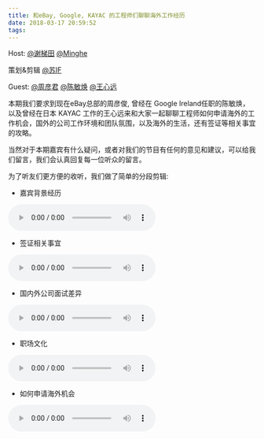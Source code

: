 ```yaml
---
title: 和eBay, Google, KAYAC 的工程师们聊聊海外工作经历
date: 2018-03-17 20:59:52
tags:
---
```


Host:
[@谢梯田](https://weibo.com/titantse "微博")
[@Minghe](https://weibo.com/2165714507/profile?topnav=1&wvr=6&is_all=1)

策划&剪辑
[@苏IF](https://weibo.com/ianphey?refer_flag=1001030101)

Guest:
[@周彦君](https://www.linkedin.com/in/yanjun-zhou-bab736122/)
[@陈敏焕](https://www.linkedin.com/in/minhuan-chen-60979096/)
[@王心远](https://www.kayac.com/team/wang-xinyuan)


本期我们要求到现在eBay总部的周彦俊, 曾经在 Google Ireland任职的陈敏焕，以及曾经在日本 KAYAC 工作的王心远来和大家一起聊聊工程师如何申请海外的工作机会，国外的公司工作环境和团队氛围，以及海外的生活，还有签证等相关事宜的攻略。

当然对于本期嘉宾有什么疑问，或者对我们的节目有任何的意见和建议，可以给我们留言，我们会认真回复每一位听众的留言。

为了听友们更方便的收听，我们做了简单的分段剪辑:

* 嘉宾背景经历
<audio controls preload>
    <source src="http://p4clix3rq.bkt.clouddn.com/singularFM2-1-%E5%98%89%E5%AE%BE%E5%B7%A5%E4%BD%9C%E7%BB%8F%E5%8E%86%EF%BC%88%E6%97%A0%E8%BD%AC%E5%9C%BA%EF%BC%89.mp3"></source>
</audio>

* 签证相关事宜
<audio controls preload>
    <source src="http://p4clix3rq.bkt.clouddn.com/singularFM2-2-%E7%AD%BE%E8%AF%81%E9%97%AE%E9%A2%98%EF%BC%88%E6%97%A0%E8%BD%AC%E5%9C%BA%EF%BC%89%E6%9B%B4%E6%96%B0.mp3"></source>
</audio>

* 国内外公司面试差异
<audio controls preload>
    <source src="http://p4clix3rq.bkt.clouddn.com/singularFM2-3-%E9%9D%A2%E8%AF%95%E9%97%AE%E9%A2%98%EF%BC%88%E6%97%A0%E8%BD%AC%E5%9C%BA%EF%BC%89.mp3"></source>
</audio>

* 职场文化
<audio controls preload>
    <source src="http://p4clix3rq.bkt.clouddn.com/singularFM2-4-%E8%81%8C%E5%9C%BA%E6%96%87%E5%8C%96%EF%BC%88%E6%97%A0%E8%BD%AC%E5%9C%BA%EF%BC%89.mp3"></source>
</audio>

* 如何申请海外机会
<audio controls preload>
    <source src="http://p4clix3rq.bkt.clouddn.com/singularFM2-5-%E5%A6%82%E4%BD%95%E5%87%BA%E5%9B%BD%EF%BC%88%E6%97%A0%E8%BD%AC%E5%9C%BA%EF%BC%89.mp3"></source>
</audio>
